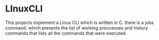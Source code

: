 # LInuxCLI
This projects implement a Linux CLI which is written in C. there is a jobs command, which presents the list of working proccesses and history commands that lists all the commands that were executed.
